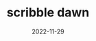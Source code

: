 ---
layout: semiterm
title: scribble dawn

phonetic: "skri-bl daan"
ipa: "ˈskrɪbl dɔːn"

definition: [
	{
		pos: noun,
		description: [
			{
				explanation: "The point at which one's relationship with another person is profound enough for them to remember and recognize their partner's handwriting.",
				example: "Lorelei found my sticky note on the wall right away, I think she hit scribble dawn."
			}
		]
	}
]

date: 2022-11-29
neologist: Semi
---